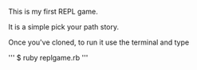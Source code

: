 This is my first REPL game.

It is a simple pick your path story.

Once you've cloned, to run it use the terminal and type

'''
$ ruby replgame.rb
'''
